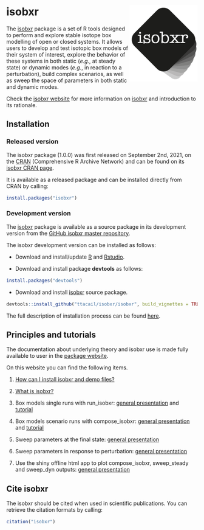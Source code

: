 
<!-- README.md is generated from README.Rmd. Please edit that file -->
# isobxr <img src="man/figures/README-logo.png" align="right" height="200px" />

<!-- badges: start -->
<!-- [![CRAN RStudio mirror downloads](https://cranlogs.r-pkg.org/badges/grand-total/isobxr?color=blue)](https://r-pkg.org/pkg/isobxr) -->
<!-- badges: end -->
The [isobxr](https://ttacail.github.io/isobxr_web/) package is a set of R tools designed to perform and explore stable isotope box modelling of open or closed systems. It allows users to develop and test isotopic box models of their system of interest, explore the behavior of these systems in both static (*e.g.*, at steady state) or dynamic modes (*e.g.*, in reaction to a perturbation), build complex scenarios, as well as sweep the space of parameters in both static and dynamic modes.

Check the [isobxr website](https://ttacail.github.io/isobxr_web/) for more information on [isobxr](https://ttacail.github.io/isobxr_web/) and introduction to its rationale.

## Installation

<!-- START copy/pasted from isobxr_website install instructions -->
### Released version

The isobxr package (1.0.0) was first released on September 2nd, 2021, on the [CRAN](https://cran.r-project.org/) (Comprehensive R Archive Network) and can be found on its [isobxr CRAN page](https://cran.r-project.org/web/packages/isobxr/index.html).

It is available as a released package and can be installed directly from CRAN by calling:

``` r
install.packages("isobxr")
```

### Development version

The [isobxr](https://ttacail.github.io/isobxr/) package is available as a source package in its development version from the [GitHub isobxr master repository](https://github.com/ttacail/isobxr).

The isobxr development version can be installed as follows:

-   Download and install/update [R](https://cran.r-project.org/) and [Rstudio](https://rstudio.com/products/rstudio/download/).

-   Download and install package **devtools** as follows:

``` r
install.packages("devtools")
```

-   Download and install [isobxr](https://ttacail.github.io/isobxr/) source package.

``` r
devtools::install_github("ttacail/isobxr/isobxr", build_vignettes = TRUE) # FALSE if no pandoc/Rstudio 
```

<!-- END copy/pasted from isobxr_website install instructions -->
The full description of installation process can be found [here](https://ttacail.github.io/isobxr_web/vgn_01_Installation.html).

## Principles and tutorials

<!-- START copy/pasted from isobxr_website index page -->
The documentation about underlying theory and isobxr use is made fully available to user in the [package website](https://ttacail.github.io/isobxr_web/index.html).

On this website you can find the following items.

1.  [How can I install isobxr and demo files?](https://ttacail.github.io/isobxr_web/vgn_01_Installation.html)

2.  [What is isobxr?](https://ttacail.github.io/isobxr_web/vgn_02_General_presentation.html)

3.  Box models single runs with run\_isobxr: [general presentation](https://ttacail.github.io/isobxr_web/vgn_03_Run_isobxr_presentation.html) and [tutorial](https://ttacail.github.io/isobxr_web/vgn_04_Run_isobxr_tutorial.html)

4.  Box models scenario runs with compose\_isobxr: [general presentation](https://ttacail.github.io/isobxr_web/vgn_05_compose_isobxr.html) and [tutorial](https://ttacail.github.io/isobxr_web/vgn_06_compose_isobxr_tutorial.html)

5.  Sweep parameters at the final state: [general presentation](https://ttacail.github.io/isobxr_web/vgn_07_sweep_steady.html)

6.  Sweep parameters in response to perturbation: [general presentation](https://ttacail.github.io/isobxr_web/vgn_08_sweep_dyn.html)

7.  Use the shiny offline html app to plot compose\_isobxr, sweep\_steady and sweep\_dyn outputs: [general presentation](https://ttacail.github.io/isobxr_web/vgn_09_runShinyPlots.html)

<!-- END copy/pasted from isobxr_website index page -->
## Cite isobxr

The isobxr should be cited when used in scientific publications. You can retrieve the citation formats by calling:

``` r
citation("isobxr")
```
